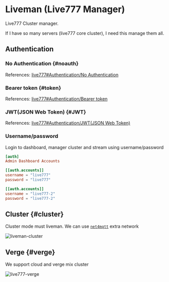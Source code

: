 # Liveman (Live777 Manager)

Live777 Cluster manager.

If I have so many servers (live777 core cluster), I need this manage them all.

## Authentication

### No Authentication {#noauth}

References: [live777#Authentication/No Authentication](/guide/live777#noauth)

### Bearer token {#token}

References: [live777#Authentication/Bearer token](/guide/live777#token)

### JWT(JSON Web Token) {#JWT}

References: [live777#Authentication/JWT(JSON Web Token)](/guide/live777#JWT)

### Username/password

Login to dashboard, manager cluster and stream using username/password

```toml
[auth]
Admin Dashboard Accounts

[[auth.accounts]]
username = "live777"
password = "live777"

[[auth.accounts]]
username = "live777-2"
password = "live777-2"
```

## Cluster {#cluster}

Cluster mode must liveman. We can use [`net4mqtt`](/guide/net4mqtt) extra network

![liveman-cluster](/liveman-cluster.excalidraw.svg)

## Verge {#verge}

We support cloud and verge mix cluster

![live777-verge](/live777-verge.excalidraw.svg)

